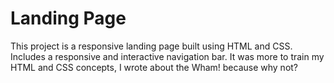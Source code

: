 # Landing Page 
This project is a responsive landing page built using HTML and CSS. Includes a responsive and interactive navigation bar. It was more to train my HTML and CSS concepts, I wrote about the Wham! because why not?
